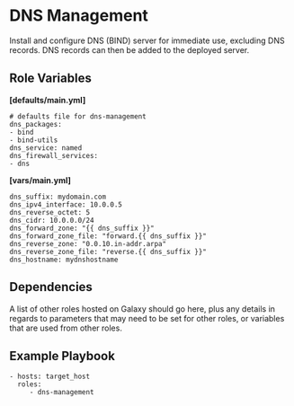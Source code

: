 DNS Management
=========

Install and configure DNS (BIND) server for immediate use, excluding DNS records. DNS records can then be added to the deployed server.

Role Variables
--------------
**[defaults/main.yml]**  
```
# defaults file for dns-management
dns_packages:
- bind
- bind-utils
dns_service: named
dns_firewall_services:
- dns
```

**[vars/main.yml]**  
```
dns_suffix: mydomain.com
dns_ipv4_interface: 10.0.0.5
dns_reverse_octet: 5
dns_cidr: 10.0.0.0/24
dns_forward_zone: "{{ dns_suffix }}"
dns_forward_zone_file: "forward.{{ dns_suffix }}"
dns_reverse_zone: "0.0.10.in-addr.arpa"
dns_reverse_zone_file: "reverse.{{ dns_suffix }}"
dns_hostname: mydnshostname
```

Dependencies
------------

A list of other roles hosted on Galaxy should go here, plus any details in regards to parameters that may need to be set for other roles, or variables that are used from other roles.

Example Playbook
----------------
```
- hosts: target_host
  roles:
     - dns-management
```
